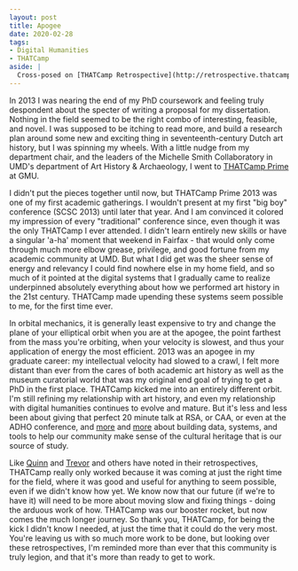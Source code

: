 ```yaml
---
layout: post
title: Apogee
date: 2020-02-28
tags:
- Digital Humanities
- THATCamp
aside: |
  Cross-posed on [THATCamp Retrospective](http://retrospective.thatcamp.org/2020/02/28/apogee/).
---
```


In 2013 I was nearing the end of my PhD coursework and feeling truly despondent about the specter of writing a proposal for my dissertation.
Nothing in the field seemed to be the right combo of interesting, feasible, and novel.
I was supposed to be itching to read more, and build a research plan around some new and exciting thing in seventeenth-century Dutch art history, but I was spinning my wheels.
With a little nudge from my department chair, and the leaders of the Michelle Smith Collaboratory in UMD's department of Art History & Archaeology, I went to [THATCamp Prime](/2013/06/08/thatcamp-prime-2013-day-1.html) at GMU.

I didn't put the pieces together until now, but THATCamp Prime 2013 was one of my first academic gatherings.
I wouldn't present at my first "big boy" conference (SCSC 2013) until later that year.
And I am convinced it colored my impression of every "traditional" conference since, even though it was the only THATCamp I ever attended.
I didn't learn entirely new skills or have a singular 'a-ha' moment that weekend in Fairfax - that would only come through much more elbow grease, privilege, and good fortune from my academic community at UMD.
But what I did get was the sheer sense of energy and relevancy I could find nowhere else in my home field, and so much of it pointed at the digital systems that I gradually came to realize underpinned absolutely everything about how we performed art history in the 21st century.
THATCamp made upending these systems seem possible to me, for the first time ever.

In orbital mechanics, it is generally least expensive to try and change the plane of your elliptical orbit when you are at the apogee, the point farthest from the mass you're orbiting, when your velocity is slowest, and thus your application of energy the most efficient.
2013 was an apogee in my graduate career: my intellectual velocity had slowed to a crawl, I felt more distant than ever from the cares of both academic art history as well as the museum curatorial world that was my original end goal of trying to get a PhD in the first place.
THATCamp kicked me into an entirely different orbit.
I'm still refining my relationship with art history, and even my relationship with digital humanities continues to evolve and mature.
But it's less and less been about giving that perfect 20 minute talk at RSA, or CAA, or even at the ADHO conference, and [more](/2019/01/13/little-package-big-dependency.html) and [more](/2019/07/27/whats-in-a-name.html) about building data, systems, and tools to help our community make sense of the cultural heritage that is our source of study.

Like [Quinn](http://retrospective.thatcamp.org/2020/02/26/when-anything-was-doable/) and [Trevor](http://retrospective.thatcamp.org/2020/02/19/growing-up-with-thatcamp/) and others have noted in their retrospectives, THATCamp really only worked because it was coming at just the right time for the field, where it was good and useful for anything to seem possible, even if we didn't know how yet.
We know now that our future (if we're to have it) will need to be more about moving slow and fixing things - doing the arduous work of how.
THATCamp was our booster rocket, but now comes the much longer journey.
So thank you, THATCamp, for being the kick I didn't know I needed, at just the time that it could do the very most.
You're leaving us with so much more work to be done, but looking over these retrospectives, I'm reminded more than ever that this community is truly legion, and that it's more than ready to get to work.
